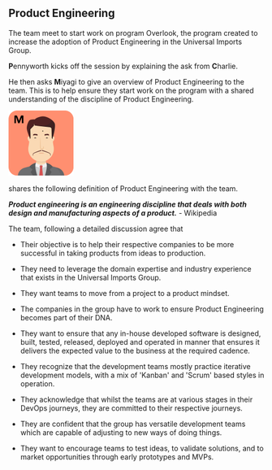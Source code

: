 ## Product Engineering

The team meet to start work on program Overlook, the program created to increase the adoption of Product Engineering in the Universal Imports Group.

**P**ennyworth kicks off the session by explaining the ask from **C**harlie.

He then asks **M**iyagi to give an overview of Product Engineering to the team. This is to help ensure they start work on the program with a shared understanding of the discipline of Product Engineering.

![](assets/miyagi.png)

shares the following definition of Product Engineering with the team.

**_Product engineering is an engineering discipline that deals with both design and manufacturing aspects of a product._** - Wikipedia

The team, following a detailed discussion agree that

- Their objective is to help their respective companies to be more successful in taking products from ideas to production.

- They need to leverage the domain expertise and industry experience that exists in the Universal Imports Group.

- They want teams to move from a project to a product mindset.

- The companies in the group have to work to ensure Product Engineering becomes part of their DNA.

- They want to ensure that any in-house developed software is designed, built, tested, released, deployed and operated in manner that ensures it delivers the expected value to the business at the required cadence.

- They recognize that the development teams mostly practice iterative development models, with a mix of 'Kanban' and 'Scrum' based styles in operation.

- They acknowledge that whilst the teams are at various stages in their DevOps journeys, they are committed to their respective journeys.

- They are confident that the group has versatile development teams which are capable of adjusting to new ways of doing things.

- They want to encourage teams to test ideas, to validate solutions, and to market opportunities through early prototypes and MVPs.
